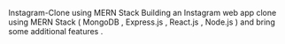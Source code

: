 Instagram-Clone using MERN Stack
Building an Instagram web app clone using MERN Stack ( MongoDB , Express.js , React.js , Node.js ) and bring some additional features .
